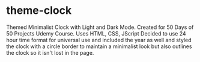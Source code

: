 # theme-clock
Themed Minimalist Clock with Light and Dark Mode. Created for 50 Days of 50 Projects Udemy Course. Uses HTML, CSS, JScript
Decided to use 24 hour time format for universal use and included the year as well and styled the clock with a circle border to maintain a minimalist look but also outlines the clock so it isn't lost in the page.
